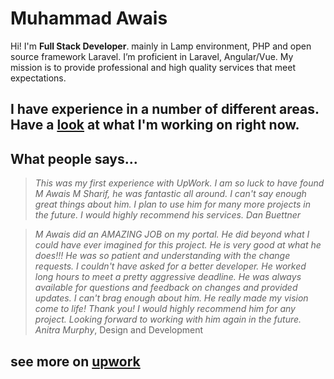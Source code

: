 # Muhammad Awais

Hi! I'm **Full Stack Developer**. mainly in Lamp environment, PHP and open source framework Laravel. I’m proficient in Laravel, Angular/Vue. My mission is to provide professional and high quality services that meet expectations.




## I have experience in a number of different areas. Have a [look](https://awaissharif.com/) at what I'm working on right now.
 

## What people says... 

> _This was my first experience with UpWork. I am so luck to have found M Awais M Sharif, he was fantastic all around. I can't say enough great things about him. I plan to use him for many more projects in the future. I would highly recommend his services._
> *Dan Buettner*
 
 

> _M Awais did an AMAZING JOB on my portal. He did beyond what I could have ever imagined for this project. He is very good at what he does!!! He was so patient and understanding with the change requests. I couldn't have asked for a better developer. He worked long hours to meet a pretty aggressive deadline. He was always available for questions and feedback on changes and provided updates. I can't brag enough about him. He really made my vision come to life! Thank you! I would highly recommend him for any project. Looking forward to working with him again in the future._
> *Anitra Murphy*, Design and Development


## see more on [upwork](https://www.upwork.com/freelancers/~0126396327ac20baf0) 

